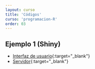 ```yaml
---
layout: curso
title: 'Códigos'
curso: 'programacion-R'
order: 03
---
```



## Ejemplo 1 (Shiny)
 - [Interfaz de usuario](./codigos/shiny1/ui.R){:target="_blank"}
 - [Servidor](./codigos/shiny1/server.R){:target="_blank"}

